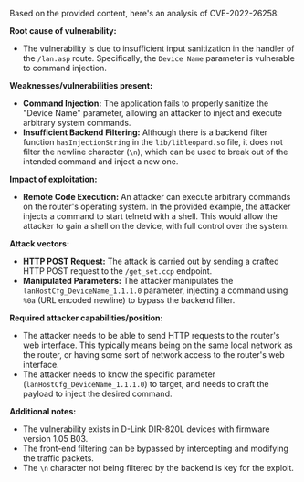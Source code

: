 Based on the provided content, here's an analysis of CVE-2022-26258:

**Root cause of vulnerability:**

- The vulnerability is due to insufficient input sanitization in the handler of the `/lan.asp` route. Specifically, the `Device Name` parameter is vulnerable to command injection.

**Weaknesses/vulnerabilities present:**

- **Command Injection:** The application fails to properly sanitize the "Device Name" parameter, allowing an attacker to inject and execute arbitrary system commands.
- **Insufficient Backend Filtering:** Although there is a backend filter function `hasInjectionString` in the `lib/libleopard.so` file, it does not filter the newline character (`\n`), which can be used to break out of the intended command and inject a new one.

**Impact of exploitation:**

- **Remote Code Execution:** An attacker can execute arbitrary commands on the router's operating system. In the provided example, the attacker injects a command to start telnetd with a shell. This would allow the attacker to gain a shell on the device, with full control over the system.

**Attack vectors:**

- **HTTP POST Request:** The attack is carried out by sending a crafted HTTP POST request to the `/get_set.ccp` endpoint.
- **Manipulated Parameters:** The attacker manipulates the `lanHostCfg_DeviceName_1.1.1.0` parameter, injecting a command using `%0a` (URL encoded newline) to bypass the backend filter.

**Required attacker capabilities/position:**

- The attacker needs to be able to send HTTP requests to the router's web interface. This typically means being on the same local network as the router, or having some sort of network access to the router's web interface.
- The attacker needs to know the specific parameter (`lanHostCfg_DeviceName_1.1.1.0`) to target, and needs to craft the payload to inject the desired command.

**Additional notes:**

- The vulnerability exists in D-Link DIR-820L devices with firmware version 1.05 B03.
- The front-end filtering can be bypassed by intercepting and modifying the traffic packets.
- The `\n` character not being filtered by the backend is key for the exploit.